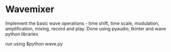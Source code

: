 Wavemixer
=========

Implement the basic wave operations - time shift, time scale, modulation, amplification, mixing, record and play. Done using pyaudio, tkinter and wave python libraries

run using $python wave.py

